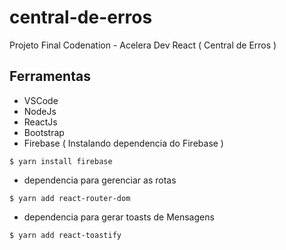 # central-de-erros
Projeto Final Codenation - Acelera Dev React ( Central de Erros ) 

## Ferramentas 
- VSCode
- NodeJs
- ReactJs
- Bootstrap
- Firebase ( Instalando dependencia do Firebase )
```
$ yarn install firebase
```
- dependencia para gerenciar as rotas
```
$ yarn add react-router-dom
```
- dependencia para gerar toasts de Mensagens
```
$ yarn add react-toastify
```